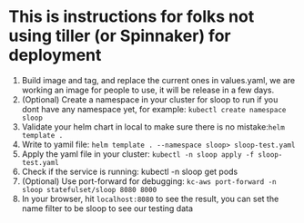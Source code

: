 # This is instructions for folks not using tiller (or Spinnaker) for deployment
1. Build image and tag, and replace the current ones in values.yaml, we are working an image for people to use, it will be release in a few days.
2. (Optional) Create a namespace in your cluster for sloop to run if you dont have any namespace yet, for example: `kubectl create namespace sloop `
3. Validate your helm chart in local to make sure there is no mistake:`helm template .`
4. Write to yamil file: `helm template . --namespace sloop> sloop-test.yaml`
5. Apply the yaml file in your cluster: `kubectl -n sloop apply -f sloop-test.yaml`
6. Check if the service is running: kubectl -n sloop get pods
7. (Optional) Use port-forward for debugging:  `kc-aws port-forward -n sloop statefulset/sloop 8080 8000`
8. In your browser, hit `localhost:8080` to see the result, you can set the name filter to be sloop to see our testing data
